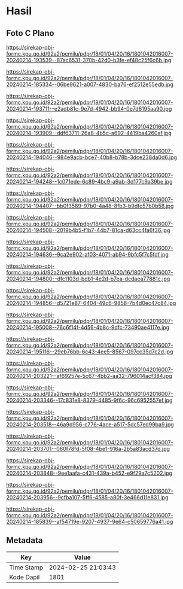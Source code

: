 # Hasil

## Foto C Plano

https://sirekap-obj-formc.kpu.go.id/92a2/pemilu/pdpr/18/01/04/20/16/1801042016007-20240214-193539--87ac6531-370b-42d0-b3fe-ef48c25f6c6b.jpg

https://sirekap-obj-formc.kpu.go.id/92a2/pemilu/pdpr/18/01/04/20/16/1801042016007-20240214-185334--06be9621-a007-4830-ba76-ef2512e55edb.jpg

https://sirekap-obj-formc.kpu.go.id/92a2/pemilu/pdpr/18/01/04/20/16/1801042016007-20240214-193711--e2adb81c-9e7d-4942-bb94-0e7d6195aa90.jpg

https://sirekap-obj-formc.kpu.go.id/92a2/pemilu/pdpr/18/01/04/20/16/1801042016007-20240214-193909--ddf63711-26a8-4b5c-a692-4419ba4260af.jpg

https://sirekap-obj-formc.kpu.go.id/92a2/pemilu/pdpr/18/01/04/20/16/1801042016007-20240214-194046--984e9acb-bce7-40b8-b78b-3dce238da0d6.jpg

https://sirekap-obj-formc.kpu.go.id/92a2/pemilu/pdpr/18/01/04/20/16/1801042016007-20240214-194248--1c071ede-6c89-4bc9-a9ab-3d177c9a39be.jpg

https://sirekap-obj-formc.kpu.go.id/92a2/pemilu/pdpr/18/01/04/20/16/1801042016007-20240214-194407--bb0f3589-97b0-4a48-8fb3-b9dfc57b0b58.jpg

https://sirekap-obj-formc.kpu.go.id/92a2/pemilu/pdpr/18/01/04/20/16/1801042016007-20240214-194508--2019b4b5-f1b7-44b7-81ca-d63cc4fa6f36.jpg

https://sirekap-obj-formc.kpu.go.id/92a2/pemilu/pdpr/18/01/04/20/16/1801042016007-20240214-194636--9ca2e902-af03-4071-ab94-9bfc5f7c5fdf.jpg

https://sirekap-obj-formc.kpu.go.id/92a2/pemilu/pdpr/18/01/04/20/16/1801042016007-20240214-194800--dfc1103d-bdb1-4e2d-b7ea-dcdaea77881c.jpg

https://sirekap-obj-formc.kpu.go.id/92a2/pemilu/pdpr/18/01/04/20/16/1801042016007-20240214-194856--d5721e87-6404-49c6-9858-7b4d0ec47c84.jpg

https://sirekap-obj-formc.kpu.go.id/92a2/pemilu/pdpr/18/01/04/20/16/1801042016007-20240214-195008--76c6f14f-4d56-4b8c-9dfc-73490ae4117e.jpg

https://sirekap-obj-formc.kpu.go.id/92a2/pemilu/pdpr/18/01/04/20/16/1801042016007-20240214-195116--29eb76bb-6c43-4ee5-8567-097cc35d7c2d.jpg

https://sirekap-obj-formc.kpu.go.id/92a2/pemilu/pdpr/18/01/04/20/16/1801042016007-20240214-203221--af69257e-5c67-4bb2-aa32-796014acf384.jpg

https://sirekap-obj-formc.kpu.go.id/92a2/pemilu/pdpr/18/01/04/20/16/1801042016007-20240214-203346--17c831e8-8379-4485-9f6c-96c6952557ef.jpg

https://sirekap-obj-formc.kpu.go.id/92a2/pemilu/pdpr/18/01/04/20/16/1801042016007-20240214-203518--46a9d956-c776-4ace-a517-5dc57ed99ba9.jpg

https://sirekap-obj-formc.kpu.go.id/92a2/pemilu/pdpr/18/01/04/20/16/1801042016007-20240214-203701--060f78fd-5f08-4be1-916a-2b5a83acd37d.jpg

https://sirekap-obj-formc.kpu.go.id/92a2/pemilu/pdpr/18/01/04/20/16/1801042016007-20240214-203848--9ee1aafa-c431-439a-b452-e9f29a7c5202.jpg

https://sirekap-obj-formc.kpu.go.id/92a2/pemilu/pdpr/18/01/04/20/16/1801042016007-20240214-203956--9cfba107-5ff6-4585-a80f-3e466d11e831.jpg

https://sirekap-obj-formc.kpu.go.id/92a2/pemilu/pdpr/18/01/04/20/16/1801042016007-20240214-185839--af54719e-9207-4937-9e64-c50659776a41.jpg


## Metadata

| Key        | Value               |
| ---------- | ------------------- |
| Time Stamp | 2024-02-25 21:03:43 |
| Kode Dapil | 1801                |



